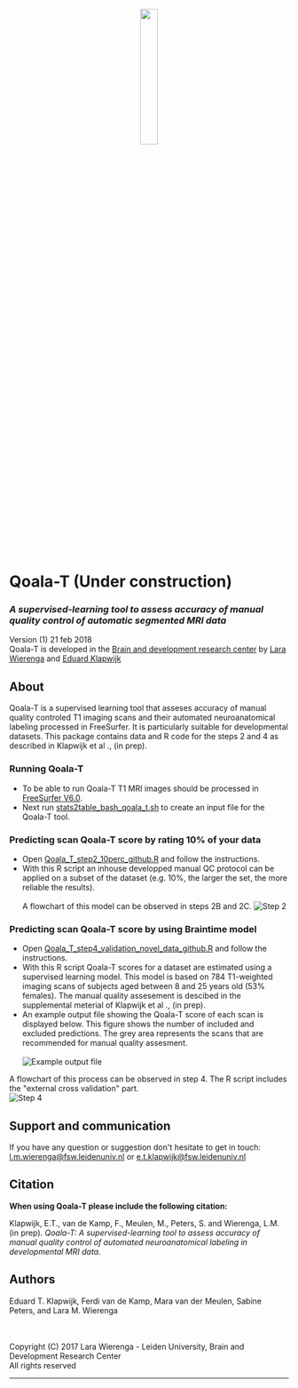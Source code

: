 <p align="center"> 
<img src="https://github.com/larawierenga/Qoala-T-under-construction/blob/master/Figures/KoalaFramework-Logo%20copy.jpg" width="25%" height="25%"> 
</p> 

# Qoala-T (Under construction)
  
### *A supervised-learning tool to assess accuracy of manual quality control of automatic segmented MRI data*

Version (1)   21 feb 2018 <br />
Qoala-T is developed in the [Brain and development research center](https://www.brainanddevelopmentlab.nl) by [Lara Wierenga](https://www.brainanddevelopmentlab.nl/index.php/people/post-docs/181-post-doctoral-researchers/273-lara-wierenga) and [Eduard Klapwijk](https://www.brainanddevelopmentlab.nl/index.php/people/post-docs/181-post-doctoral-researchers/287-eduard-klapwijk)
<br />

About
-----
Qoala-T is a supervised learning tool that asseses accuracy of manual quality controled T1 imaging scans and their automated neuroanatomical labeling processed in FreeSurfer. It is particularly suitable for developmental datasets. 
This package contains data and R code for the steps 2 and 4 as described in Klapwijk et al ., (in prep).  

### Running Qoala-T
- To be able to run Qoala-T T1 MRI images should be processed in [FreeSurfer V6.0](https://surfer.nmr.mgh.harvard.edu/fswiki/DownloadAndInstall). 
- Next run [stats2table_bash_qoala_t.sh](https://github.com/larawierenga/Qoala-T-under-construction/blob/master/stats2table_bash_qoala_t.sh) to create an input file for the Qoala-T tool. 

### Predicting scan Qoala-T score by rating 10% of your data
- Open [Qoala_T_step2_10perc_github.R](https://github.com/larawierenga/Qoala-T-under-construction/blob/master/Qoala_T_step2_10perc_github.R) and follow the instructions.
- With this R script an inhouse developped manual QC protocol can be applied on a subset of the dataset (e.g. 10%, the larger the set, the more reliable the results).  <br /> <br />
A flowchart of this model can be observed in steps 2B and 2C. 
![Step 2](https://github.com/larawierenga/Qoala-T-under-construction/blob/master/Figures/Figure1_flowchart_step2_github.jpeg "Step 2B")

### Predicting scan Qoala-T score by using Braintime model
- Open [Qoala_T_step4_validation_novel_data_github.R](https://github.com/larawierenga/Qoala-T-under-construction/blob/master/Qoala_T_step4_validation_novel_data_github.R) and follow the instructions.
- With this R script Qoala-T scores for a dataset are estimated using a supervised learning model. This model is based on 784 T1-weighted imaging scans of subjects aged between 8 and 25 years old (53% females). The manual quality assesement is descibed in the supplemental meterial of Klapwijk et al ., (in prep).
- An example output file showing the Qoala-T score of each scan is displayed below. This figure shows the number of included and excluded predictions. The grey area represents the scans that are recommended for manual quality assesment. <br /> <br /> 
![Example output file](https://github.com/larawierenga/Qoala-T-under-construction/blob/master/Figures/Figure_Rating_model_based_simulated_data_step4%20copy.jpg "Example output") <br /> 

A flowchart of this process can be observed in step 4. The R script includes the "external cross validation" part.  <br /> 
![Step 4](https://github.com/larawierenga/Qoala-T-under-construction/blob/master/Figures/Figure1_flowchart_step4_github.jpeg "Step 4")


Support and communication
-------------------------
If you have any question or suggestion don't hesitate to get in touch:
<l.m.wierenga@fsw.leidenuniv.nl> or <e.t.klapwijk@fsw.leidenuniv.nl>


Citation
--------
**When using Qoala-T please include the following citation:**

Klapwijk, E.T., van de Kamp, F., Meulen, M., Peters, S. and Wierenga, L.M. (in prep). *Qoala-T: A supervised-learning tool to assess accuracy of manual quality control of automated neuroanatomical labeling in developmental MRI data.*


Authors
-------
Eduard T. Klapwijk, Ferdi van de Kamp, Mara van der Meulen, Sabine Peters, and Lara M. Wierenga

<br />
<br />
Copyright (C) 2017 Lara Wierenga - Leiden University, Brain and Development Research Center<br />
All rights reserved

----


